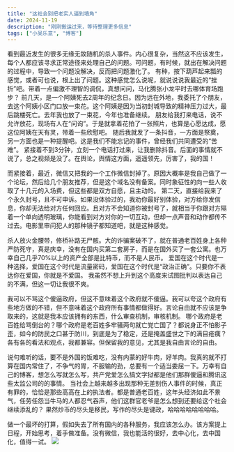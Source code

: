 ```yaml
---
title: "这社会别把老实人逼到墙角"
date: 2024-11-19
description: "刚刚搬运过来，等待整理更多信息"
tags: ["小吴乐意", "博客"]
---
```


看到最近发生的很多无缘无故随机的杀人事件。内心很复杂，当然这不应该发生，每个人都应该寻求正常途径来处理自己的问题。可问题，有时候，就出在解决问题的过程中，导致一个问题没解决，反而把问题激化了。
有种，按下葫芦起来瓢的感觉，或者可也说，根上出了问题。这种感觉怎么说呢，就说说说我最近的“挫折”吧。带着一点偏激不理智的调侃，真想问问，马化腾张小龙平时去哪体育场跑步？
前几天，是一个阿姨死去2周年的纪念日。因为远在外地，我委托了个朋友，去这个阿姨小区门口放一束花。这个阿姨是因为当初封城导致的精神压力过大，最后跳楼死亡。去年我也放了一束花，今年也准备继续。
朋友给我打来电话，说不允许放花，现场有人在“问询”。于是就拿着花拍了一张照片，也算是心愿达成，愿这位阿姨在天有灵，带着一些欣慰吧。
随后我就发了一条抖音，一方面是祭奠，另一方面也是一种提醒吧。这是我们不能忘记的事件，曾经我们共同遭受的“苦难”。
紧接着不到3分钟，立刻一个电话打过来，让我删除抖音。后面的事情就不说了，总之视频是没了。在舆论，舆情这方面，遥遥领先，厉害了，我的国！

而紧接着，最近，微信又把我的一个工作微信封掉了。原因大概率是我自己做了一个论坛，然后给几个朋友推荐，但是这个域名没有备案。同时象征性的向一些人收取了十几元的入场费，但这些都是双方自愿，且主动的。
第二天，直接给我来了个永久封号，且不可申诉。如果没体验过的，我劝你最好别体验，对方给你发信息，你却无法给对方任何回应。且对方不会知道你被封号了，就相当于你跟对方隔着一个单向透明玻璃，你能看到对方对你的一切互动，但却一点声音和动作都传不过去。电影里审问犯人的那种镜子都知道吧，就是这种感觉。

杀人放火金腰带，修桥补路无尸骸。大的诈骗案破不了，就在普通老百姓身上各种严防死守，真是庆幸，没有在国内买第二套房子，而是在国外买了一套公寓。也万幸自己几乎70%以上的资产全部是比特币，而不是人民币。
爱国在这个时代是一种选择，爱国在这个时代是流量密码，爱国在这个时代是“政治正确”。只要你不表达你在爱国，你就是不爱国。
我虽然不想上升到这个高度来试图批判以表达自己的不满，但这一切让我很不爽。

我可以不骂这个傻逼政府，但这不意味着这个政府就不傻逼。我可以夸这个政府有些地方做的不错，但不意味着这个政府所有事情都做得好。言论自由就不应该是争取来的，这就是我本应该拥有的东西，什么审查机制，审核机制。
哪个政府是老百姓给骂倒台的？哪个政府是老百姓多牢骚两句就亡党亡国了？都说身正不怕影子歪，如今的防民之口甚于防川，到底是为了稳定，还是掩盖盛世之下的满目疮痍？各有各的看法和观点，我都兼容。但保留我的意见，尤其是我自由言论的自由。

说句难听的话，要不是外国的饭难吃，没有内蒙的好牛肉，好羊肉。我真的就不打算在国内常住了，不争气的胃，不服输的劲，总要有一个适当委屈一下。万幸有自己的博客，想怎么写就怎么写，共产党爱怎么搞文字狱都是他们那群傻逼和腾讯这些太监公司的的事情。
当社会上越来越多出现那种无差别伤人事件的时候，真正有罪的，恰恰是那些高高在上的执法者。都是普通老百姓，这年头经济如此不景气，任劳任怨当牛马的人都忍气吞声，他们这群官老爷是怎么想到还要给这个社会继续添乱的？
果然炒币的尽头是移民，写作的尽头是键政，哈哈哈哈哈哈哈哈。

做一个最坏的打算，假如失去了所有国内的各种服务，我应该怎么办。该方案提上日程，开始思考，着手做准备。没有微信，我也能活的很好，去中心化，去中国化，值得一试。
![](https://blog.xiaowuleyi.com/content/uploadfile/202411/a3711732026311.webp)
